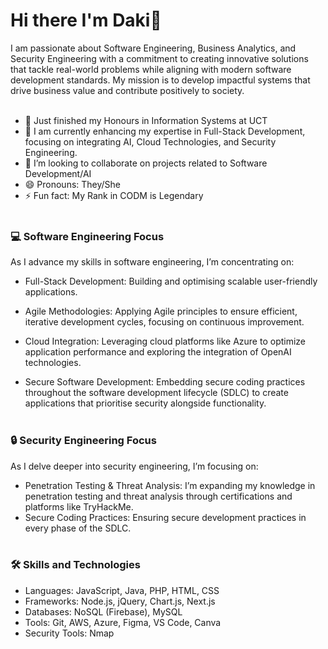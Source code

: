# Hi there I'm Daki👋

I am passionate about Software Engineering, Business Analytics, and Security Engineering with a commitment to creating innovative solutions that tackle real-world  problems while aligning with modern software development standards. My mission is to develop impactful systems that drive business value and contribute positively to society. <br> <br>


- 🔭 Just finished my Honours in Information Systems at UCT
- 🌱 I am currently enhancing my expertise in Full-Stack Development, focusing on integrating AI, Cloud Technologies, and Security Engineering.
- 👯 I’m looking to collaborate on projects related to Software Development/AI
- 😄 Pronouns: They/She
- ⚡ Fun fact: My Rank in CODM is Legendary <br> <br>
  
  

### 💻 Software Engineering Focus
As I advance my skills in software engineering, I’m concentrating on:
                                                                                                                                                                              
- Full-Stack Development: Building and optimising scalable user-friendly applications. 

- Agile Methodologies: Applying Agile principles to ensure efficient, iterative development cycles, focusing on continuous improvement.

- Cloud Integration: Leveraging cloud platforms like Azure to optimize application performance and exploring the integration of OpenAI technologies.

- Secure Software Development: Embedding secure coding practices throughout the software development lifecycle (SDLC) to create  applications that prioritise security 
 alongside functionality. <br> <br>

 

### 🔒 Security Engineering Focus
As I delve deeper into security engineering, I’m focusing on:

- Penetration Testing & Threat Analysis: I’m expanding my knowledge in penetration testing and threat analysis through certifications and platforms like TryHackMe.
- Secure Coding Practices: Ensuring secure development practices in every phase of the SDLC. <br> <br>
      


### 🛠️ Skills and Technologies
- Languages: JavaScript, Java, PHP, HTML, CSS
- Frameworks: Node.js, jQuery, Chart.js, Next.js
- Databases: NoSQL (Firebase), MySQL
- Tools: Git, AWS, Azure, Figma, VS Code, Canva
- Security Tools: Nmap
